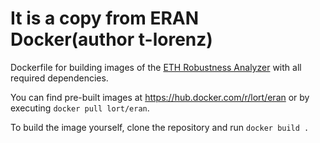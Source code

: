 # It is a copy from ERAN Docker(author t-lorenz)

Dockerfile for building images of the [ETH Robustness Analyzer](https://github.com/eth-sri/eran) with all required dependencies.

You can find pre-built images at https://hub.docker.com/r/lort/eran or by executing `docker pull lort/eran`.

To build the image yourself, clone the repository and run `docker build .`
